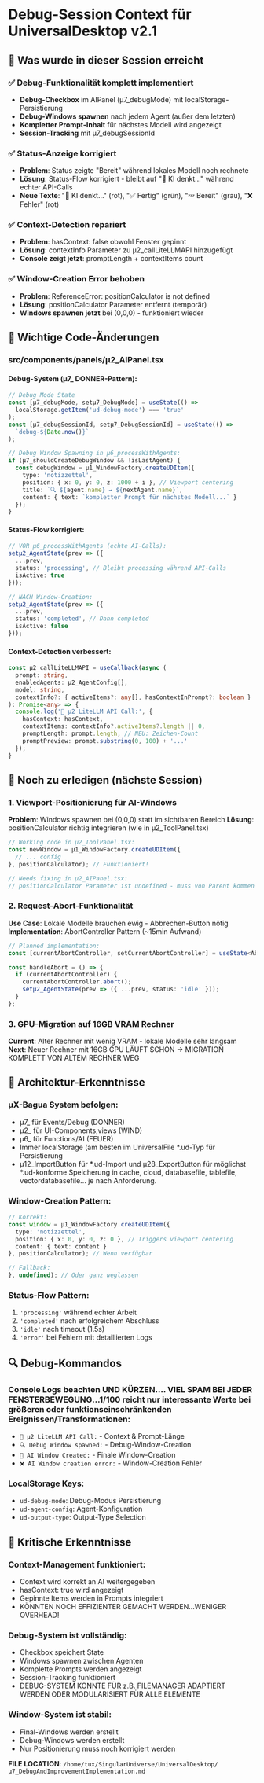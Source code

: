 # Debug-Session Context für UniversalDesktop v2.1

## 🎯 Was wurde in dieser Session erreicht

### ✅ Debug-Funktionalität komplett implementiert
- **Debug-Checkbox** im AIPanel (μ7_debugMode) mit localStorage-Persistierung
- **Debug-Windows spawnen** nach jedem Agent (außer dem letzten) 
- **Kompletter Prompt-Inhalt** für nächstes Modell wird angezeigt
- **Session-Tracking** mit μ7_debugSessionId

### ✅ Status-Anzeige korrigiert
- **Problem**: Status zeigte "Bereit" während lokales Modell noch rechnete
- **Lösung**: Status-Flow korrigiert - bleibt auf "🤖 KI denkt..." während echter API-Calls
- **Neue Texte**: "🤖 KI denkt..." (rot), "✅ Fertig" (grün), "💤 Bereit" (grau), "❌ Fehler" (rot)

### ✅ Context-Detection repariert  
- **Problem**: hasContext: false obwohl Fenster gepinnt
- **Lösung**: contextInfo Parameter zu μ2_callLiteLLMAPI hinzugefügt
- **Console zeigt jetzt**: promptLength + contextItems count

### ✅ Window-Creation Error behoben
- **Problem**: ReferenceError: positionCalculator is not defined
- **Lösung**: positionCalculator Parameter entfernt (temporär)
- **Windows spawnen jetzt** bei (0,0,0) - funktioniert wieder

## 🔧 Wichtige Code-Änderungen

### src/components/panels/µ2_AIPanel.tsx

#### Debug-System (μ7_ DONNER-Pattern):
```typescript
// Debug Mode State
const [μ7_debugMode, setμ7_DebugMode] = useState(() => 
  localStorage.getItem('ud-debug-mode') === 'true'
);
const [μ7_debugSessionId, setμ7_DebugSessionId] = useState(() => 
  `debug-${Date.now()}`
);

// Debug Window Spawning in μ6_processWithAgents:
if (μ7_shouldCreateDebugWindow && !isLastAgent) {
  const debugWindow = μ1_WindowFactory.createUDItem({
    type: 'notizzettel',
    position: { x: 0, y: 0, z: 1000 + i }, // Viewport centering
    title: `🔍 ${agent.name} → ${nextAgent.name}`,
    content: { text: `kompletter Prompt für nächstes Modell...` }
  });
}
```

#### Status-Flow korrigiert:
```typescript
// VOR μ6_processWithAgents (echte AI-Calls):
setμ2_AgentState(prev => ({
  ...prev,
  status: 'processing', // Bleibt processing während API-Calls
  isActive: true
}));

// NACH Window-Creation:
setμ2_AgentState(prev => ({
  ...prev,
  status: 'completed', // Dann completed
  isActive: false
}));
```

#### Context-Detection verbessert:
```typescript
const μ2_callLiteLLMAPI = useCallback(async (
  prompt: string, 
  enabledAgents: μ2_AgentConfig[], 
  model: string,
  contextInfo?: { activeItems?: any[], hasContextInPrompt?: boolean }
): Promise<any> => {
  console.log('🚀 μ2 LiteLLM API Call:', { 
    hasContext: hasContext,
    contextItems: contextInfo?.activeItems?.length || 0,
    promptLength: prompt.length, // NEU: Zeichen-Count
    promptPreview: prompt.substring(0, 100) + '...'
  });
}
```

## 🚧 Noch zu erledigen (nächste Session)

### 1. Viewport-Positionierung für AI-Windows
**Problem**: Windows spawnen bei (0,0,0) statt im sichtbaren Bereich
**Lösung**: positionCalculator richtig integrieren (wie in μ2_ToolPanel.tsx)

```typescript
// Working code in μ2_ToolPanel.tsx:
const newWindow = μ1_WindowFactory.createUDItem({
  // ... config
}, positionCalculator); // Funktioniert!

// Needs fixing in μ2_AIPanel.tsx:
// positionCalculator Parameter ist undefined - muss von Parent kommen
```

### 2. Request-Abort-Funktionalität
**Use Case**: Lokale Modelle brauchen ewig - Abbrechen-Button nötig
**Implementation**: AbortController Pattern (~15min Aufwand)

```typescript
// Planned implementation:
const [currentAbortController, setCurrentAbortController] = useState<AbortController | null>(null);

const handleAbort = () => {
  if (currentAbortController) {
    currentAbortController.abort();
    setμ2_AgentState(prev => ({ ...prev, status: 'idle' }));
  }
};
```

### 3. GPU-Migration auf 16GB VRAM Rechner
**Current**: Alter Rechner mit wenig VRAM - lokale Modelle sehr langsam
**Next**: Neuer Rechner mit 16GB GPU LÄUFT SCHON -> MIGRATION KOMPLETT VON ALTEM RECHNER WEG

## 🎯 Architektur-Erkenntnisse

### μX-Bagua System befolgen:
- μ7_ für Events/Debug (DONNER)  
- μ2_ für UI-Components,views (WIND)
- μ6_ für Functions/AI (FEUER)
- Immer localStorage (am besten im UniversalFile *.ud-Typ für Persistierung
- µ12_ImportButton für *.ud-Import und µ28_ExportButton für möglichst *.ud-konforme Speicherung in cache, cloud, databasefile, tablefile, vectordatabasefile... je nach Anforderung.

### Window-Creation Pattern:
```typescript
// Korrekt:
const window = μ1_WindowFactory.createUDItem({
  type: 'notizzettel',
  position: { x: 0, y: 0, z: 0 }, // Triggers viewport centering
  content: { text: content }
}, positionCalculator); // Wenn verfügbar

// Fallback:
}, undefined); // Oder ganz weglassen
```

### Status-Flow Pattern:
1. `'processing'` während echter Arbeit
2. `'completed'` nach erfolgreichem Abschluss  
3. `'idle'` nach timeout (1.5s)
4. `'error'` bei Fehlern mit detaillierten Logs

## 🔍 Debug-Kommandos

### Console Logs beachten UND KÜRZEN.... VIEL SPAM BEI JEDER FENSTERBEWEGUNG...1/100 reicht nur interessante Werte bei größeren oder funktionseinschränkenden Ereignissen/Transformationen:
- `🚀 μ2 LiteLLM API Call:` - Context & Prompt-Länge
- `🔍 Debug Window spawned:` - Debug-Window-Creation
- `🌟 AI Window Created:` - Finale Window-Creation
- `❌ AI Window creation error:` - Window-Creation Fehler

### LocalStorage Keys:
- `ud-debug-mode`: Debug-Modus Persistierung
- `ud-agent-config`: Agent-Konfiguration
- `ud-output-type`: Output-Type Selection

## 🚨 Kritische Erkenntnisse

### Context-Management funktioniert:
- Context wird korrekt an AI weitergegeben
- hasContext: true wird angezeigt
- Gepinnte Items werden in Prompts integriert
- KÖNNTEN NOCH EFFIZIENTER GEMACHT WERDEN...WENIGER OVERHEAD!

### Debug-System ist vollständig:
- Checkbox speichert State
- Windows spawnen zwischen Agenten
- Komplette Prompts werden angezeigt
- Session-Tracking funktioniert
- DEBUG-SYSTEM KÖNNTE FÜR z.B. FILEMANAGER ADAPTIERT WERDEN ODER MODULARISIERT FÜR ALLE ELEMENTE

### Window-System ist stabil:
- Final-Windows werden erstellt
- Debug-Windows werden erstellt
- Nur Positionierung muss noch korrigiert werden

**FILE LOCATION**: `/home/tux/SingularUniverse/UniversalDesktop/µ7_DebugAndImprovementImplementation.md`
